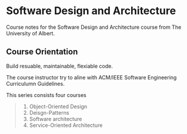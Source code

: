 # Software Design and Architecture


Course notes for the Software Design and Architecture course from The University of Albert.


## Course Orientation

Build resuable, maintainable, flexiable code.

The course instructor try to aline with ACM/IEEE Software Engineering Curriculumn Guidelines.


This series consists four courses

>1. Object-Oriented Design
>2. Deisgn-Patterns
>3. Software architecture
>4. Service-Oriented Architecture

